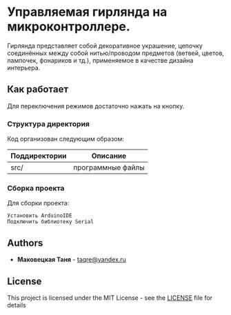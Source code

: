 # Управляемая гирлянда на микроконтроллере. 
Гирлянда представляет собой декоративное украшение, цепочку соединённых между собой нитью/проводом предметов (ветвей, цветов, лампочек, фонариков и тд.), применяемое в качестве дизайна интерьера.

## Как работает
Для переключения режимов достаточно нажать на кнопку.

### Структура директория
Код организован следующим образом:

Поддиректории	 | Описание
-------------|-------------------
src/         | программные файлы


### Сборка проекта
Для сборки проекта:
````
Установить ArduinoIDE
Подключить библиотеку Serial
````

## Authors
* **Маковецкая Таня** - taqre@yandex.ru

## License
This project is licensed under the MIT License - see the [LICENSE](LICENSE) file for details
